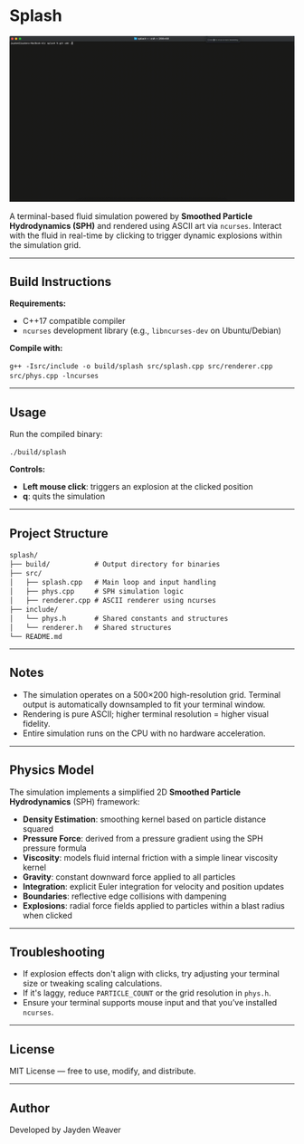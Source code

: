 # Splash

![splash simulation demo](splash_demo.gif)

A terminal-based fluid simulation powered by **Smoothed Particle Hydrodynamics (SPH)** and rendered using ASCII art via `ncurses`. Interact with the fluid in real-time by clicking to trigger dynamic explosions within the simulation grid.

---

## Build Instructions

**Requirements:**

- C++17 compatible compiler  
- `ncurses` development library (e.g., `libncurses-dev` on Ubuntu/Debian)

**Compile with:**

`g++ -Isrc/include -o build/splash src/splash.cpp src/renderer.cpp src/phys.cpp -lncurses`

---

## Usage

Run the compiled binary:

`./build/splash`

**Controls:**

- **Left mouse click**: triggers an explosion at the clicked position  
- **q**: quits the simulation

---

## Project Structure

```text
splash/
├── build/           # Output directory for binaries
├── src/
│   ├── splash.cpp   # Main loop and input handling
│   ├── phys.cpp     # SPH simulation logic
│   ├── renderer.cpp # ASCII renderer using ncurses
├── include/
│   └── phys.h       # Shared constants and structures
│   └── renderer.h   # Shared structures
└── README.md
```

---

## Notes

- The simulation operates on a 500×200 high-resolution grid. Terminal output is automatically downsampled to fit your terminal window.
- Rendering is pure ASCII; higher terminal resolution = higher visual fidelity.
- Entire simulation runs on the CPU with no hardware acceleration.

---

## Physics Model

The simulation implements a simplified 2D **Smoothed Particle Hydrodynamics** (SPH) framework:

- **Density Estimation**: smoothing kernel based on particle distance squared  
- **Pressure Force**: derived from a pressure gradient using the SPH pressure formula  
- **Viscosity**: models fluid internal friction with a simple linear viscosity kernel  
- **Gravity**: constant downward force applied to all particles  
- **Integration**: explicit Euler integration for velocity and position updates  
- **Boundaries**: reflective edge collisions with dampening  
- **Explosions**: radial force fields applied to particles within a blast radius when clicked

---

## Troubleshooting

- If explosion effects don't align with clicks, try adjusting your terminal size or tweaking scaling calculations.
- If it's laggy, reduce `PARTICLE_COUNT` or the grid resolution in `phys.h`.
- Ensure your terminal supports mouse input and that you’ve installed `ncurses`.

---

## License

MIT License — free to use, modify, and distribute.

---

## Author

Developed by Jayden Weaver
